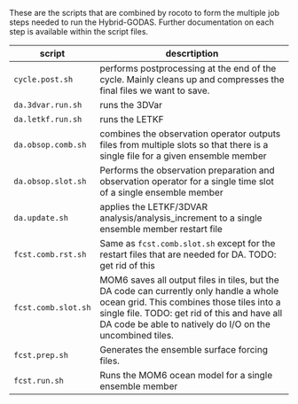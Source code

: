 These are the scripts that are combined by rocoto to form the multiple job steps needed to run the Hybrid-GODAS. Further documentation on each step is available within the script files.

| script                  | descrtiption |
| ------                  | -------------|
| `cycle.post.sh`     | performs postprocessing at the end of the cycle. Mainly cleans up and compresses the final files we want to save. |
| `da.3dvar.run.sh`   | runs the 3DVar |
| `da.letkf.run.sh`   | runs the LETKF |
| `da.obsop.comb.sh`  | combines the observation operator outputs files from multiple slots so that there is a single file for a given ensemble member |
| `da.obsop.slot.sh`  | Performs the observation preparation and observation operator for a single time slot of a single ensemble member |
| `da.update.sh`      | applies the LETKF/3DVAR analysis/analysis_increment to a single ensemble member restart file |
| `fcst.comb.rst.sh`  | Same as `fcst.comb.slot.sh` except for the restart files that are needed for DA. TODO: get rid of this |
| `fcst.comb.slot.sh` | MOM6 saves all output files in tiles, but the DA code can currently only handle a whole ocean grid. This combines those tiles into a single file. TODO: get rid of this and have all DA code be able to natively do I/O on the uncombined tiles. |
| `fcst.prep.sh`      | Generates the ensemble surface forcing files. |
| `fcst.run.sh`       | Runs the MOM6 ocean model for a single ensemble member |
